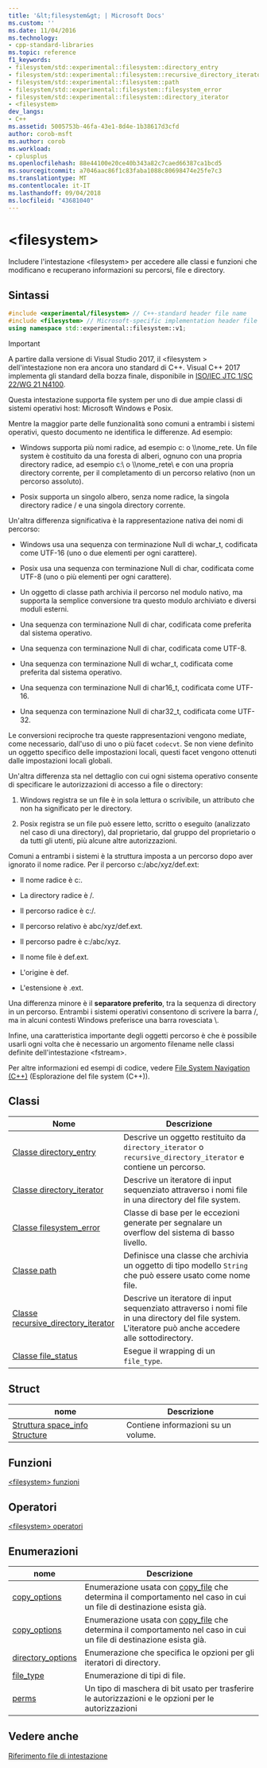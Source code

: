 ```yaml
---
title: '&lt;filesystem&gt; | Microsoft Docs'
ms.custom: ''
ms.date: 11/04/2016
ms.technology:
- cpp-standard-libraries
ms.topic: reference
f1_keywords:
- filesystem/std::experimental::filesystem::directory_entry
- filesystem/std::experimental::filesystem::recursive_directory_iterator
- filesystem/std::experimental::filesystem::path
- filesystem/std::experimental::filesystem::filesystem_error
- filesystem/std::experimental::filesystem::directory_iterator
- <filesystem>
dev_langs:
- C++
ms.assetid: 5005753b-46fa-43e1-8d4e-1b38617d3cfd
author: corob-msft
ms.author: corob
ms.workload:
- cplusplus
ms.openlocfilehash: 88e44100e20ce40b343a82c7caed66387ca1bcd5
ms.sourcegitcommit: a7046aac86f1c83faba1088c80698474e25fe7c3
ms.translationtype: MT
ms.contentlocale: it-IT
ms.lasthandoff: 09/04/2018
ms.locfileid: "43681040"
---
```

# <a name="ltfilesystemgt"></a>&lt;filesystem&gt;

Includere l'intestazione &lt;filesystem> per accedere alle classi e funzioni che modificano e recuperano informazioni su percorsi, file e directory.

## <a name="syntax"></a>Sintassi

```cpp
#include <experimental/filesystem> // C++-standard header file name
#include <filesystem> // Microsoft-specific implementation header file name
using namespace std::experimental::filesystem::v1;
```

> [!IMPORTANT]
> A partire dalla versione di Visual Studio 2017, il \<filesystem > dell'intestazione non era ancora uno standard di C++. Visual C++ 2017 implementa gli standard della bozza finale, disponibile in [ISO/IEC JTC 1/SC 22/WG 21 N4100](http://www.open-std.org/jtc1/sc22/wg21/docs/papers/2014/n4100.pdf).

Questa intestazione supporta file system per uno di due ampie classi di sistemi operativi host: Microsoft Windows e Posix.

Mentre la maggior parte delle funzionalità sono comuni a entrambi i sistemi operativi, questo documento ne identifica le differenze. Ad esempio:

- Windows supporta più nomi radice, ad esempio c: o \\\nome_rete. Un file system è costituito da una foresta di alberi, ognuno con una propria directory radice, ad esempio c:\ o \\\nome_rete\\ e con una propria directory corrente, per il completamento di un percorso relativo (non un percorso assoluto).

- Posix supporta un singolo albero, senza nome radice, la singola directory radice / e una singola directory corrente.

Un'altra differenza significativa è la rappresentazione nativa dei nomi di percorso:

- Windows usa una sequenza con terminazione Null di wchar_t, codificata come UTF-16 (uno o due elementi per ogni carattere).

- Posix usa una sequenza con terminazione Null di char, codificata come UTF-8 (uno o più elementi per ogni carattere).

- Un oggetto di classe path archivia il percorso nel modulo nativo, ma supporta la semplice conversione tra questo modulo archiviato e diversi moduli esterni.

- Una sequenza con terminazione Null di char, codificata come preferita dal sistema operativo.

- Una sequenza con terminazione Null di char, codificata come UTF-8.

- Una sequenza con terminazione Null di wchar_t, codificata come preferita dal sistema operativo.

- Una sequenza con terminazione Null di char16_t, codificata come UTF-16.

- Una sequenza con terminazione Null di char32_t, codificata come UTF-32.

Le conversioni reciproche tra queste rappresentazioni vengono mediate, come necessario, dall'uso di uno o più facet `codecvt`. Se non viene definito un oggetto specifico delle impostazioni locali, questi facet vengono ottenuti dalle impostazioni locali globali.

Un'altra differenza sta nel dettaglio con cui ogni sistema operativo consente di specificare le autorizzazioni di accesso a file o directory:

1. Windows registra se un file è in sola lettura o scrivibile, un attributo che non ha significato per le directory.

1. Posix registra se un file può essere letto, scritto o eseguito (analizzato nel caso di una directory), dal proprietario, dal gruppo del proprietario o da tutti gli utenti, più alcune altre autorizzazioni.

Comuni a entrambi i sistemi è la struttura imposta a un percorso dopo aver ignorato il nome radice. Per il percorso c:/abc/xyz/def.ext:

- Il nome radice è c:.

- La directory radice è /.

- Il percorso radice è c:/.

- Il percorso relativo è abc/xyz/def.ext.

- Il percorso padre è c:/abc/xyz.

- Il nome file è def.ext.

- L'origine è def.

- L'estensione è .ext.

Una differenza minore è il **separatore preferito**, tra la sequenza di directory in un percorso. Entrambi i sistemi operativi consentono di scrivere la barra /, ma in alcuni contesti Windows preferisce una barra rovesciata \\.

Infine, una caratteristica importante degli oggetti percorso è che è possibile usarli ogni volta che è necessario un argomento filename nelle classi definite dell'intestazione \<fstream>.

Per altre informazioni ed esempi di codice, vedere [File System Navigation (C++)](../standard-library/file-system-navigation.md) (Esplorazione del file system (C++)).

## <a name="classes"></a>Classi

|Nome|Descrizione|
|----------|-----------------|
|[Classe directory_entry](../standard-library/directory-entry-class.md)|Descrive un oggetto restituito da `directory_iterator` o `recursive_directory_iterator` e contiene un percorso.|
|[Classe directory_iterator](../standard-library/directory-iterator-class.md)|Descrive un iteratore di input sequenziato attraverso i nomi file in una directory del file system.|
|[Classe filesystem_error](../standard-library/filesystem-error-class.md)|Classe di base per le eccezioni generate per segnalare un overflow del sistema di basso livello.|
|[Classe path](../standard-library/path-class.md)|Definisce una classe che archivia un oggetto di tipo modello `String` che può essere usato come nome file.|
|[Classe recursive_directory_iterator](../standard-library/recursive-directory-iterator-class.md)|Descrive un iteratore di input sequenziato attraverso i nomi file in una directory del file system. L'iteratore può anche accedere alle sottodirectory.|
|[Classe file_status](../standard-library/file-status-class.md)|Esegue il wrapping di un `file_type`.|

## <a name="structs"></a>Struct

|nome|Descrizione|
|----------|-----------------|
|[Struttura space_info Structure](../standard-library/space-info-structure.md)|Contiene informazioni su un volume.|

## <a name="functions"></a>Funzioni

[\<filesystem> funzioni](../standard-library/filesystem-functions.md)

## <a name="operators"></a>Operatori

[\<filesystem> operatori](../standard-library/filesystem-operators.md)

## <a name="enumerations"></a>Enumerazioni

|nome|Descrizione|
|----------|-----------------|
|[copy_options](../standard-library/filesystem-enumerations.md#copy_options)|Enumerazione usata con [copy_file](../standard-library/filesystem-functions.md#copy_file) che determina il comportamento nel caso in cui un file di destinazione esista già.|
|[copy_options](../standard-library/filesystem-enumerations.md#copy_options)|Enumerazione usata con [copy_file](../standard-library/filesystem-functions.md#copy_file) che determina il comportamento nel caso in cui un file di destinazione esista già.|
|[directory_options](../standard-library/filesystem-enumerations.md#directory_options)|Enumerazione che specifica le opzioni per gli iteratori di directory.|
|[file_type](../standard-library/filesystem-enumerations.md#file_type)|Enumerazione di tipi di file.|
|[perms](../standard-library/filesystem-enumerations.md#perms)|Un tipo di maschera di bit usato per trasferire le autorizzazioni e le opzioni per le autorizzazioni|

## <a name="see-also"></a>Vedere anche

[Riferimento file di intestazione](../standard-library/cpp-standard-library-header-files.md)<br/>
